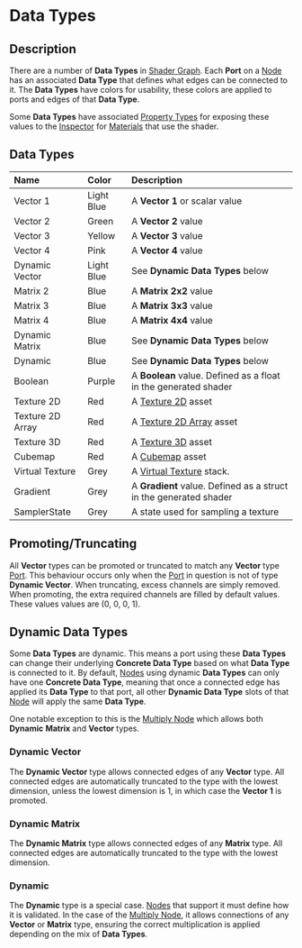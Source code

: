 # Data Types

## Description

There are a number of **Data Types** in [Shader Graph](Shader-Graph.md). Each **Port** on a [Node](Node.md) has an associated **Data Type** that defines what edges can be connected to it. The **Data Types** have colors for usability, these colors are applied to ports and edges of that **Data Type**.

Some **Data Types** have associated [Property Types](Property-Types.md) for exposing these values to the [Inspector](https://docs.unity3d.com/Manual/UsingTheInspector.html) for [Materials](https://docs.unity3d.com/Manual/class-Material.html) that use the shader.

## Data Types

| Name        | Color           | Description |
|:------------|:----------------|:------------|
| Vector 1 | Light Blue | A **Vector 1** or scalar value |
| Vector 2 | Green | A **Vector 2** value |
| Vector 3 | Yellow | A **Vector 3** value |
| Vector 4 | Pink | A **Vector 4** value |
| Dynamic Vector | Light Blue | See **Dynamic Data Types** below |
| Matrix 2 | Blue | A **Matrix 2x2** value |
| Matrix 3 | Blue | A **Matrix 3x3** value |
| Matrix 4 | Blue | A **Matrix 4x4** value |
| Dynamic Matrix | Blue | See **Dynamic Data Types** below |
| Dynamic | Blue | See **Dynamic Data Types** below |
| Boolean | Purple | A **Boolean** value. Defined as a float in the generated shader |
| Texture 2D | Red | A [Texture 2D](https://docs.unity3d.com/Manual/class-TextureImporter.html) asset |
| Texture 2D Array | Red | A [Texture 2D Array](https://docs.unity3d.com/Manual/class-TextureImporter.html) asset |
| Texture 3D | Red | A [Texture 3D](https://docs.unity3d.com/Manual/class-TextureImporter.html) asset |
| Cubemap | Red | A [Cubemap](https://docs.unity3d.com/Manual/class-Cubemap.html) asset |
| Virtual Texture | Grey | A [Virtual Texture](https://docs.unity3d.com/2020.1/Documentation/Manual/svt-use-in-shader-graph.html) stack. |
| Gradient | Grey | A **Gradient** value. Defined as a struct in the generated shader |
| SamplerState | Grey | A state used for sampling a texture |

## Promoting/Truncating

All **Vector** types can be promoted or truncated to match any **Vector** type [Port](Port.md). This behaviour occurs only when the [Port](Port.md) in question is not of type **Dynamic Vector**. When truncating, excess channels are simply removed. When promoting, the extra required channels are filled by default values. These values values are (0, 0, 0, 1).

## Dynamic Data Types

Some **Data Types** are dynamic. This means a port using these **Data Types** can change their underlying **Concrete Data Type** based on what **Data Type** is connected to it. By default, [Nodes](Node.md) using dynamic **Data Types** can only have one **Concrete Data Type**, meaning that once a connected edge has applied its **Data Type** to that port, all other **Dynamic Data Type** slots of that [Node](Node.md) will apply the same **Data Type**.

One notable exception to this is the [Multiply Node](Multiply-Node.md) which allows both **Dynamic** **Matrix** and **Vector** types.

### Dynamic Vector

The **Dynamic Vector** type allows connected edges of any **Vector** type. All connected edges are automatically truncated to the type with the lowest dimension, unless the lowest dimension is 1, in which case the **Vector 1** is promoted.

### Dynamic Matrix

The **Dynamic Matrix** type allows connected edges of any **Matrix** type. All connected edges are automatically truncated to the type with the lowest dimension.

### Dynamic

The **Dynamic** type is a special case. [Nodes](Node.md) that support it must define how it is validated. In the case of the [Multiply Node](Multiply-Node.md), it allows connections of any **Vector** or **Matrix** type, ensuring the correct multiplication is applied depending on the mix of **Data Types**. 
